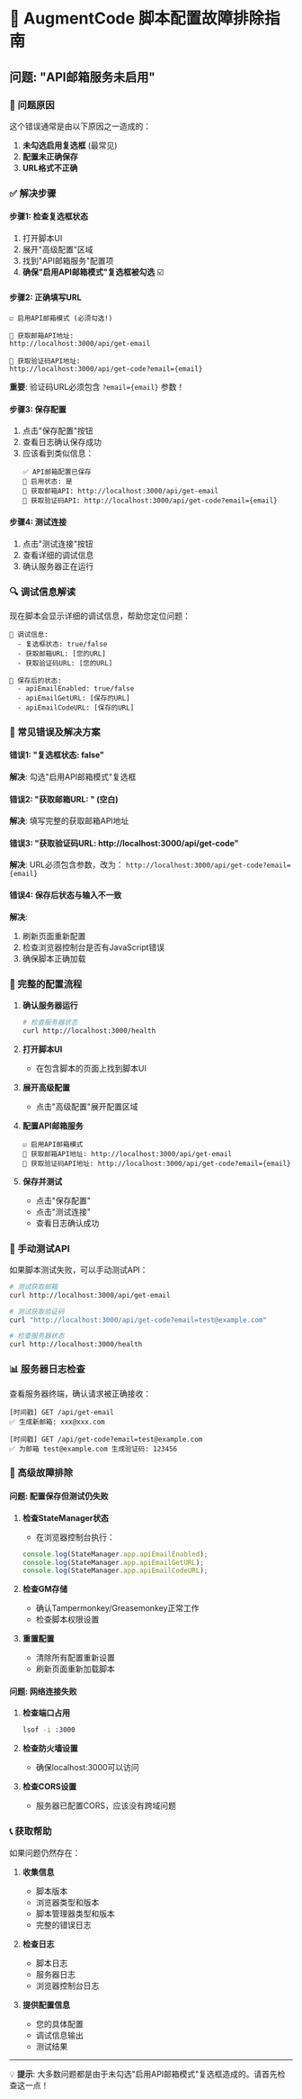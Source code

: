 # 🔧 AugmentCode 脚本配置故障排除指南

## 问题: "API邮箱服务未启用"

### 🎯 问题原因
这个错误通常是由以下原因之一造成的：

1. **未勾选启用复选框** (最常见)
2. **配置未正确保存**
3. **URL格式不正确**

### ✅ 解决步骤

#### 步骤1: 检查复选框状态
1. 打开脚本UI
2. 展开"高级配置"区域
3. 找到"API邮箱服务"配置项
4. **确保"启用API邮箱模式"复选框被勾选** ☑️

#### 步骤2: 正确填写URL
```
☑️ 启用API邮箱模式 (必须勾选!)

📧 获取邮箱API地址:
http://localhost:3000/api/get-email

🔐 获取验证码API地址:
http://localhost:3000/api/get-code?email={email}
```

**重要**: 验证码URL必须包含 `?email={email}` 参数！

#### 步骤3: 保存配置
1. 点击"保存配置"按钮
2. 查看日志确认保存成功
3. 应该看到类似信息：
   ```
   ✅ API邮箱配置已保存
   📧 启用状态: 是
   🔗 获取邮箱API: http://localhost:3000/api/get-email
   🔗 获取验证码API: http://localhost:3000/api/get-code?email={email}
   ```

#### 步骤4: 测试连接
1. 点击"测试连接"按钮
2. 查看详细的调试信息
3. 确认服务器正在运行

### 🔍 调试信息解读

现在脚本会显示详细的调试信息，帮助您定位问题：

```
🔧 调试信息:
  - 复选框状态: true/false
  - 获取邮箱URL: [您的URL]
  - 获取验证码URL: [您的URL]

💾 保存后的状态:
  - apiEmailEnabled: true/false
  - apiEmailGetURL: [保存的URL]
  - apiEmailCodeURL: [保存的URL]
```

### 🚨 常见错误及解决方案

#### 错误1: "复选框状态: false"
**解决**: 勾选"启用API邮箱模式"复选框

#### 错误2: "获取邮箱URL: " (空白)
**解决**: 填写完整的获取邮箱API地址

#### 错误3: "获取验证码URL: http://localhost:3000/api/get-code"
**解决**: URL必须包含参数，改为：
`http://localhost:3000/api/get-code?email={email}`

#### 错误4: 保存后状态与输入不一致
**解决**: 
1. 刷新页面重新配置
2. 检查浏览器控制台是否有JavaScript错误
3. 确保脚本正确加载

### 🔄 完整的配置流程

1. **确认服务器运行**
   ```bash
   # 检查服务器状态
   curl http://localhost:3000/health
   ```

2. **打开脚本UI**
   - 在包含脚本的页面上找到脚本UI

3. **展开高级配置**
   - 点击"高级配置"展开配置区域

4. **配置API邮箱服务**
   ```
   ☑️ 启用API邮箱模式
   📧 获取邮箱API地址: http://localhost:3000/api/get-email
   🔐 获取验证码API地址: http://localhost:3000/api/get-code?email={email}
   ```

5. **保存并测试**
   - 点击"保存配置"
   - 点击"测试连接"
   - 查看日志确认成功

### 🧪 手动测试API

如果脚本测试失败，可以手动测试API：

```bash
# 测试获取邮箱
curl http://localhost:3000/api/get-email

# 测试获取验证码
curl "http://localhost:3000/api/get-code?email=test@example.com"

# 检查服务器状态
curl http://localhost:3000/health
```

### 📊 服务器日志检查

查看服务器终端，确认请求被正确接收：

```
[时间戳] GET /api/get-email
✅ 生成新邮箱: xxx@xxx.com

[时间戳] GET /api/get-code?email=test@example.com
✅ 为邮箱 test@example.com 生成验证码: 123456
```

### 🔧 高级故障排除

#### 问题: 配置保存但测试仍失败

1. **检查StateManager状态**
   - 在浏览器控制台执行：
   ```javascript
   console.log(StateManager.app.apiEmailEnabled);
   console.log(StateManager.app.apiEmailGetURL);
   console.log(StateManager.app.apiEmailCodeURL);
   ```

2. **检查GM存储**
   - 确认Tampermonkey/Greasemonkey正常工作
   - 检查脚本权限设置

3. **重置配置**
   - 清除所有配置重新设置
   - 刷新页面重新加载脚本

#### 问题: 网络连接失败

1. **检查端口占用**
   ```bash
   lsof -i :3000
   ```

2. **检查防火墙设置**
   - 确保localhost:3000可以访问

3. **检查CORS设置**
   - 服务器已配置CORS，应该没有跨域问题

### 📞 获取帮助

如果问题仍然存在：

1. **收集信息**
   - 脚本版本
   - 浏览器类型和版本
   - 脚本管理器类型和版本
   - 完整的错误日志

2. **检查日志**
   - 脚本日志
   - 服务器日志
   - 浏览器控制台日志

3. **提供配置信息**
   - 您的具体配置
   - 调试信息输出
   - 测试结果

---

💡 **提示**: 大多数问题都是由于未勾选"启用API邮箱模式"复选框造成的。请首先检查这一点！
